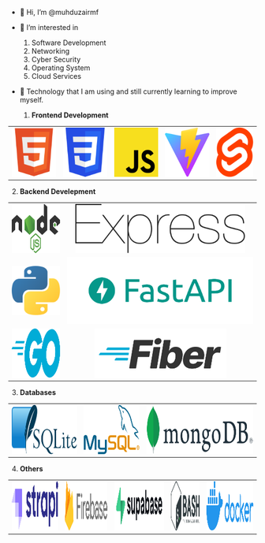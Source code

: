 - 👋 Hi, I’m @muhduzairmf

- 👀 I’m interested in 
  1. Software Development
  2. Networking
  3. Cyber Security
  4. Operating System
  5. Cloud Services

- 🌱 Technology that I am using and still currently learning to improve myself.        
  
  
  1. **Frontend Development**
<table>
    <tbody>
        <tr>
            <td align="center"><img style="height: 100px; width: auto;" src="assets/html.svg" alt="HTML" /></td>
            <td align="center"><img style="height: 100px; width: auto;" src="assets/css.svg" alt="CSS" /></td>
            <td align="center"><img style="height: 100px; width: auto;" src="assets/javascript.svg" alt="JavaScript" /></td>
            <td align="center"><img style="height: 100px; width: auto;" src="assets/vite.svg" alt="Vite" /></td>
            <td align="center"><img style="height: 100px; width: auto;" src="assets/svelte.svg" alt="Svelte" /></td>
        </tr>
    </tbody>
</table>

  2. **Backend Develepment**
<table>
    <tbody>
        <tr>
            <td align="center"><img style="height: 100px; width: auto;" src="assets/nodejs.svg" alt="Node.js" /></td>
            <td align="center"><img style="height: 100px; width: auto;" src="assets/express.svg" alt="Express" /></td>
        </tr>
        <tr>
            <td align="center"><img style="height: 100px; width: auto;" src="assets/python.svg" alt="Python" /></td>
            <td align="center"><img src="assets/fastapi.png" alt="FastAPI" /></td>
        </tr>
        <tr>
            <td align="center"><img style="height: 100px; width: auto;" src="assets/go.svg" alt="Go" /></td>
            <td align="center"><img style="height: 100px; width: auto;" src="assets/fiber.svg" alt="Fiber" /></td>
        </tr>
    </tbody>
</table>


  3. **Databases**
<table>
    <tbody>
        <tr>
            <td align="center"><img style="height: 100px; width: auto;" src="assets/sqlite.svg" alt="SQLite" /></td>
            <td align="center"><img style="height: 100px; width: auto;" src="assets/mysql.svg" alt="MySQL" /></td>
            <td align="center"><img style="height: 100px; width: auto;" src="assets/mongodb.svg" alt="MongoDB" /></td>
        </tr>
    </tbody>
</table>


  4. **Others**
<table>
    <tbody>
        <tr>
            <td align="center"><img style="height: 100px; width: auto;" src="assets/strapi.svg" alt="Strapi" /></td>
            <td align="center"><img style="height: 100px; width: auto;" src="assets/firebase.svg" alt="Firebase" /></td>
            <td align="center"><img style="height: 100px; width: auto;" src="assets/supabase.svg" alt="Supabase" /></td>
            <td align="center"><img style="height: 100px; width: auto;" src="assets/bash.svg" alt="Bash" /></td>
            <td align="center"><img style="height: 100px; width: auto;" src="assets/docker.svg" alt="Docker" /></td>
        </tr>
    </tbody>
</table>
